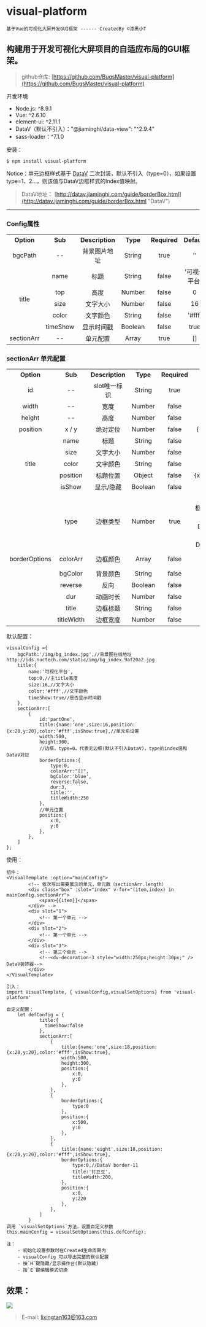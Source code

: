 # visual-platform
	基于Vue的可视化大屏开发GUI框架 ------ CreatedBy ©漆黑小T

## 构建用于开发可视化大屏项目的自适应布局的GUI框架。 ##

>github仓库: [https://github.com/BugsMaster/visual-platform](https://github.com/BugsMaster/visual-platform)

开发环境

- Node.js: ^8.9.1
- Vue: ^2.6.10
- element-ui: ^2.11.1
- DataV（默认不引入）："@jiaminghi/data-view": "^2.9.4"
- sass-loader：^7.1.0

安装：

	$ npm install visual-platform

Notice：单元边框样式基于 [DataV](http://datav.jiaminghi.com/guide/borderBox.html "DataV") 二次封装，默认不引入（type=0），如果设置type=1、2...，则该值与DataV边框样式的Index值映射。
> 
>DataV地址： [http://datav.jiaminghi.com/guide/borderBox.html](http://datav.jiaminghi.com/guide/borderBox.html "DataV")

----------

### Config属性 ###

<table border="0" align="center" cellspacing="0" cellpadding="0">
    <tr>
        <th>Option</th>
		<th>Sub</th>
        <th>Description</th>
        <th>Type</th>
        <th>Required</th>
        <th>Default</th>
    </tr>
 	<tr align="center">
		<td>bgcPath</td>
		<td>--</td>
        <td>背景图片地址</td>
        <td>String</td>
        <td>true</td>
		<td>''</td>
    </tr>
	<tr align="center">
        <td rowspan="5">title</td>
		<td>name</td>
		<td>标题</td>
        <td>String</td>
		<td>false</td>
        <td>'可视化平台'</td>
    </tr>
	<tr align="center">
		<td>top</td>
        <td>高度</td>
        <td>Number</td>
        <td>false</td>
		<td>0</td>
    </tr>
	<tr align="center">
		<td>size</td>
        <td>文字大小</td>
        <td>Number</td>
        <td>false</td>
		<td>16</td>
    </tr>
	<tr align="center">
		<td>color</td>
        <td>文字颜色</td>
        <td>String</td>
        <td>false</td>
		<td>'#fff'</td>
    </tr>
	<tr align="center">
		<td>timeShow</td>
        <td>显示时间戳</td>
        <td>Boolean</td>
        <td>false</td>
		<td>true</td>
    </tr>
    <tr align="center">
        <td>sectionArr</td>
		<td>--</td>
        <td>单元配置</td>
        <td>Array</td>
        <td>true</td>
		<td>[]</td>
    </tr>
</table>

### sectionArr 单元配置 ###

<table border="0" align="center" cellspacing="0" cellpadding="0">
	<tr>
        <th>Option</th>
		<th>Sub</th>
        <th>Description</th>
        <th>Type</th>
        <th>Required</th>
        <th>Default</th>
    </tr>
	<tr align="center">
		<td>id</td>
		<td>--</td>
		<td>slot唯一标识</td>
        <td>String</td>
		<td>true</td>
        <td>0</td>
    </tr>
	<tr align="center">
		<td>width</td>
		<td>--</td>
		<td>宽度</td>
        <td>Number</td>
		<td>false</td>
        <td>500</td>
    </tr>
	<tr align="center">
		<td>height</td>
		<td>--</td>
		<td>高度</td>
        <td>Number</td>
		<td>false</td>
        <td>300</td>
    </tr>
	<tr align="center">
		<td>position</td>
		<td>x / y</td>
		<td>绝对定位</td>
        <td>Number</td>
		<td>false</td>
        <td>{ x:0,y:0 }</td>
    </tr>
	<tr align="center">
		<td rowspan="5">title</td>
		<td>name</td>
		<td>标题</td>
        <td>String</td>
		<td>false</td>
        <td>' '</td>
    </tr>
	<tr align="center">
		<td>size</td>
        <td>文字大小</td>
        <td>Number</td>
        <td>false</td>
		<td>16</td>
    </tr>
	<tr align="center">
		<td>color</td>
        <td>文字颜色</td>
        <td>String</td>
        <td>false</td>
		<td>'#fff'</td>
    </tr>
	<tr align="center">
		<td>position</td>
        <td>标题位置</td>
        <td>Object</td>
        <td>false</td>
		<td>{x:20,y:20}</td>
    </tr>
	<tr align="center">
		<td>isShow</td>
        <td>显示/隐藏</td>
        <td>Boolean</td>
        <td>false</td>
		<td>true</td>
    </tr>
	<tr align="center">
		<td rowspan="8">borderOptions</td>
		<td>type</td>
		<td>边框类型</td>
        <td>Number</td>
		<td>true</td>
        <td>0 (无边框，默认不引入DataV)，index和DataV对应</td>
    </tr>
	<tr align="center">
		<td>colorArr</td>
		<td>边框颜色</td>
        <td>Array</td>
		<td>false</td>
        <td>['red', 'green']</td>
    </tr>
	<tr align="center">
		<td>bgColor</td>
		<td>背景颜色</td>
        <td>String</td>
		<td>false</td>
        <td>'blue'</td>
    </tr>
	<tr align="center">
		<td>reverse</td>
		<td>反向</td>
        <td>Boolean</td>
        <td>false</td>
		<td>true</td>
    </tr>
	<tr align="center">
		<td>dur</td>
		<td>动画时长</td>
        <td>Number</td>
        <td>false</td>
		<td>3</td>
    </tr>
	<tr align="center">
		<td>title</td>
		<td>边框标题</td>
        <td>String</td>
        <td>false</td>
		<td>' '</td>
    </tr>
	<tr align="center">
		<td>titleWidth</td>
		<td>边框宽度</td>
        <td>Number</td>
        <td>false</td>
		<td>250</td>
    </tr>
</table>

默认配置：

    visualConfig ={
	    bgcPath:'/img/bg_index.jpg',//背景图在线地址 http://ids.nuctech.com/static/img/bg_index.9af20a2.jpg
	    title:{
	        name:'可视化平台',
	        top:0,//主title高度
	        size:16,//文字大小
	        color:'#fff',//文字颜色
	        timeShow:true//是否显示时间戳
	    },
	    sectionArr:[
	        {
				id:'partOne',
	           	title:{name:'one',size:16,position:{x:20,y:20},color:'#fff',isShow:true},//单元名设置
	           	width:500,
	           	height:300,
				//边框，type=0，代表无边框(默认不引入DataV)，type的index值和DataV对应
	           	borderOptions:{
	             	type:0,
	             	colorArr:"[]",
	             	bgColor:'blue',
	             	reverse:false,
	             	dur:3,
	             	title:'',
	             	titleWidth:250
	           	},
				//单元位置
	           	position:{
	             	x:0,
	             	y:0
	           	},
	        },
	    ]
	};


使用：

	组件：
	<VisualTemplate :option="mainConfig">
            <!-- 依次写出需要展示的单元，单元数（sectionArr.length）
            <div class="box" :slot="index" v-for="(item,index) in mainConfig.sectionArr">
                <span>{{item}}</span>   
            </div> -->
            <div slot="1">
                <!-- 第一个单元 -->
            </div>
            <div slot="2">
				<!-- 第一个单元 -->
            </div>
            <div slot="3">
				<!-- 第三个单元 -->
                <!--<dv-decoration-3 style="width:250px;height:30px;" /> DataV装饰器-->
            </div>
    </VisualTemplate>

	引入：
	import VisualTemplate, { visualConfig,visualSetOptions} from 'visual-platform'
	
	自定义配置：
		let	defConfig = {
               	title:{
                  timeShow:false  
                },
                sectionArr:[
                    {
                        title:{name:'one',size:18,position:{x:20,y:20},color:'#fff',isShow:true},
                        width:500,
                        height:300,
                        position:{
                            x:0,
                            y:0
                        },
                    },
                    {
                        borderOptions:{
                            type:0
                        },
                        position:{
                            x:500,
                            y:0
                        },
                    },
                    {
                        title:{name:'eight',size:18,position:{x:20,y:20},color:'#fff',isShow:true},
                        borderOptions:{
                            type:0,//DataV border-11
                            title:'打豆豆',
                            titleWidth:200,
                        },
                        position:{
                            x:0,
                            y:220
                        },
                    },
                ]
            }
	调用 `visualSetOptions`方法，设置自定义参数
	this.mainConfig = visualSetOptions(this.defConfig);
	
	注：
		- 初始化设置参数时在Created生命周期内
		- visualConfig 可以导出完整的默认配置
		- 按`H`键隐藏/显示操作台(默认隐藏)
		- 按`E`键编辑模式切换

## 效果： ##

![](https://img2020.cnblogs.com/blog/1079640/202008/1079640-20200810164306795-1780057224.png)

> E-mail: lixingtan163@163.com